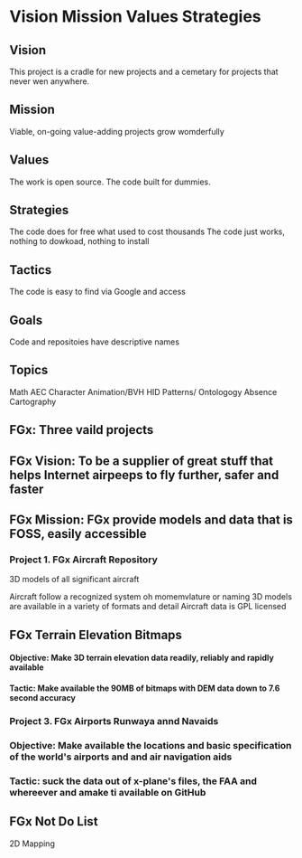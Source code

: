 Vision Mission Values Strategies
================================

## Vision
This project is a cradle for new projects and a cemetary for projects that never wen anywhere.

## Mission
Viable, on-going value-adding projects grow womderfully 

## Values
The work is open source. 
The code built for dummies.

## Strategies
The code does for free what used to cost thousands
The code just works, nothing to dowkoad, nothing to install

## Tactics
The code is easy to find via Google and access


## Goals
Code and repositoies have descriptive names

## Topics
Math 
AEC
Character Animation/BVH
HID
Patterns/ Ontologogy
Absence
Cartography


## FGx: Three vaild projects

## FGx Vision: To be a supplier of great stuff that helps Internet airpeeps to fly further, safer and faster

## FGx Mission: FGx provide models and data that is FOSS, easily accessible  

### Project 1. FGx Aircraft Repository

3D models of all significant aircraft

Aircraft follow a recognized system oh momemvlature or naming
3D models are available in a variety of formats and detail
Aircraft data is GPL licensed

## FGx Terrain Elevation Bitmaps

#### Objective: Make 3D terrain elevation data readily, reliably and rapidly available

#### Tactic: Make available the 90MB of bitmaps with DEM data down to 7.6 second accuracy


### Project 3. FGx Airports Runwaya annd Navaids

### Objective: Make available the locations and basic specification of the world's airports and and air navigation aids

### Tactic: suck the data out of x-plane's files, the FAA and whereever and amake ti available on GitHub

## FGx Not Do List

2D Mapping 





